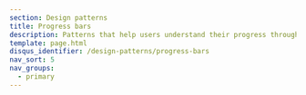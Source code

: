 ```yaml
---
section: Design patterns
title: Progress bars
description: Patterns that help users understand their progress through a journey or activity
template: page.html
disqus_identifier: /design-patterns/progress-bars
nav_sort: 5
nav_groups:
  - primary
---
```

